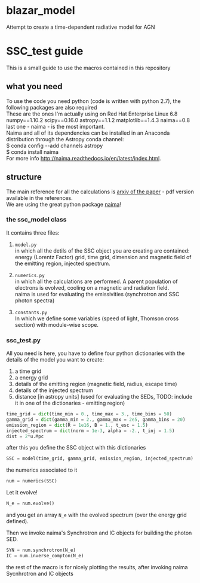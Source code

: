 # blazar_model
Attempt to create a time-dependent radiative model for AGN

# SSC_test guide 
This is a small guide to use the macros contained in this repository

## what you need
To use the code you need python (code is written with python 2.7), the following packages are also required  
These are the ones I'm actually using on Red Hat Enterprise Linux 6.8   
  numpy==1.10.2
  scipy==0.16.0
  astropy==1.1.2
  matplotlib==1.4.3
  naima==0.8
last one - naima - is the most important.   
Naima and all of its dependencies can be installed in an Anaconda distribution through the Astropy conda channel:   
    $ conda config --add channels astropy   
    $ conda install naima   
For more info http://naima.readthedocs.io/en/latest/index.html.   


## structure
The main reference for all the calculations is  [arxiv of the paper](https://arxiv.org/abs/astro-ph/9810263) - pdf version available in the references.  
We are using the great python package [naima](http://naima.readthedocs.io/en/latest/index.html)!

### the ssc_model class
It contains three files:  

1. `model.py`  
in which all the detils of the SSC object you are creating are contained:  
energy (Lorentz Factor) grid, time grid, dimension and magnetic field of the emitting region, injected spectrum.

2. `numerics.py`  
in which all the calculations are performed. A parent population of electrons is evolved, cooling on a magnetic and radiation field.  
naima is used for evaluating the emissivities (synchrotron and SSC photon spectra)

3. `constants.py`    
In which we define some variables (speed of light, Thomson cross section) with module-wise scope.


### ssc_test.py
All you need is here, you have to define four python dictionaries with the details of the model you want to create:  
1. a time grid  
2. a energy grid  
3. details of the emitting region (magnetic field, radius, escape time)  
4. details of the injected spectrum
5. distance [in astropy units] (used for evaluating the SEDs, TODO: include it in one of the dictionaries - emitting region)


```python
time_grid = dict(time_min = 0., time_max = 3., time_bins = 50)
gamma_grid = dict(gamma_min = 2., gamma_max = 2e5, gamma_bins = 20)
emission_region = dict(R = 1e16, B = 1., t_esc = 1.5)
injected_spectrum = dict(norm = 1e-3, alpha = -2., t_inj = 1.5)
dist = 2*u.Mpc
```

after this you define the SSC object with this dictionaries

```python
SSC = model(time_grid, gamma_grid, emission_region, injected_spectrum)
```

the numerics associated to it
```python
num = numerics(SSC)
```

Let it evolve!
```python
N_e = num.evolve()
```
and you get an array `N_e` with the evolved spectrum (over the energy grid defined).

Then we invoke naima's Synchrotron and IC objects for building the photon SED.
```python
SYN = num.synchrotron(N_e)
IC = num.inverse_compton(N_e)
```

the rest of the macro is for nicely plotting the results, after invoking naima Sycnhrotron and IC objects

